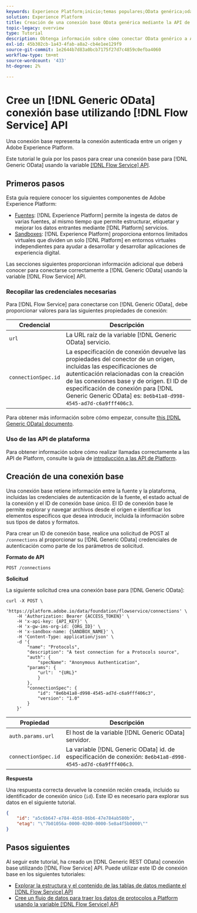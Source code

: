```yaml
---
keywords: Experience Platform;inicio;temas populares;OData genérica;odata genérica
solution: Experience Platform
title: Creación de una conexión base OData genérica mediante la API de servicio de flujo
topic-legacy: overview
type: Tutorial
description: Obtenga información sobre cómo conectar OData genérico a Adobe Experience Platform mediante la API de servicio de flujo.
exl-id: 45b302cb-1a43-4fab-a8a2-cb4e1ee129f9
source-git-commit: 1e2644b7d83a0bcb7175f27d7c4859c0efba4060
workflow-type: tm+mt
source-wordcount: '433'
ht-degree: 2%

---
```


# Cree un [!DNL Generic OData] conexión base utilizando [!DNL Flow Service] API

Una conexión base representa la conexión autenticada entre un origen y Adobe Experience Platform.

Este tutorial le guía por los pasos para crear una conexión base para [!DNL Generic OData] usando la variable [[!DNL Flow Service] API](https://www.adobe.io/experience-platform-apis/references/flow-service/).

## Primeros pasos

Esta guía requiere conocer los siguientes componentes de Adobe Experience Platform:

* [Fuentes](../../../../home.md): [!DNL Experience Platform] permite la ingesta de datos de varias fuentes, al mismo tiempo que permite estructurar, etiquetar y mejorar los datos entrantes mediante [!DNL Platform] servicios.
* [Sandboxes](../../../../../sandboxes/home.md): [!DNL Experience Platform] proporciona entornos limitados virtuales que dividen un solo [!DNL Platform] en entornos virtuales independientes para ayudar a desarrollar y desarrollar aplicaciones de experiencia digital.

Las secciones siguientes proporcionan información adicional que deberá conocer para conectarse correctamente a [!DNL Generic OData] usando la variable [!DNL Flow Service] API.

### Recopilar las credenciales necesarias

Para [!DNL Flow Service] para conectarse con [!DNL Generic OData], debe proporcionar valores para las siguientes propiedades de conexión:

| Credencial | Descripción |
| ---------- | ----------- |
| `url` | La URL raíz de la variable [!DNL Generic OData] servicio. |
| `connectionSpec.id` | La especificación de conexión devuelve las propiedades del conector de un origen, incluidas las especificaciones de autenticación relacionadas con la creación de las conexiones base y de origen. El ID de especificación de conexión para [!DNL Generic Generic OData] es: `8e6b41a8-d998-4545-ad7d-c6a9fff406c3`. |

Para obtener más información sobre cómo empezar, consulte [this [!DNL Generic OData] documento](https://www.odata.org/getting-started/basic-tutorial/).

### Uso de las API de plataforma

Para obtener información sobre cómo realizar llamadas correctamente a las API de Platform, consulte la guía de [introducción a las API de Platform](../../../../../landing/api-guide.md).

## Creación de una conexión base

Una conexión base retiene información entre la fuente y la plataforma, incluidas las credenciales de autenticación de la fuente, el estado actual de la conexión y el ID de conexión base único. El ID de conexión base le permite explorar y navegar archivos desde el origen e identificar los elementos específicos que desea introducir, incluida la información sobre sus tipos de datos y formatos.

Para crear un ID de conexión base, realice una solicitud de POST al `/connections` al proporcionar su [!DNL Generic OData] credenciales de autenticación como parte de los parámetros de solicitud.

**Formato de API**

```http
POST /connections
```

**Solicitud**

La siguiente solicitud crea una conexión base para [!DNL Generic OData]:

```shell
curl -X POST \
    'https://platform.adobe.io/data/foundation/flowservice/connections' \
    -H 'Authorization: Bearer {ACCESS_TOKEN}' \
    -H 'x-api-key: {API_KEY}' \
    -H 'x-gw-ims-org-id: {ORG_ID}' \
    -H 'x-sandbox-name: {SANDBOX_NAME}' \
    -H 'Content-Type: application/json' \
    -d '{
        "name": "Protocols",
        "description": "A test connection for a Protocols source",
        "auth": {
            "specName": "Anonymous Authentication",
        "params": {
            "url":  "{URL}"
            }
        },
        "connectionSpec": {
            "id": "8e6b41a8-d998-4545-ad7d-c6a9fff406c3",
            "version": "1.0"
        }
    }'
```

| Propiedad | Descripción |
| --------- | ----------- |
| `auth.params.url` | El host de la variable [!DNL Generic OData] servidor. |
| `connectionSpec.id` | La variable [!DNL Generic OData] id. de especificación de conexión: `8e6b41a8-d998-4545-ad7d-c6a9fff406c3`. |

**Respuesta**

Una respuesta correcta devuelve la conexión recién creada, incluido su identificador de conexión único (`id`). Este ID es necesario para explorar sus datos en el siguiente tutorial.

```json
{
    "id": "a5c6b647-e784-4b58-86b6-47e784ab580b",
    "etag": "\"7b01056a-0000-0200-0000-5e8a4f5b0000\""
}
```

## Pasos siguientes

Al seguir este tutorial, ha creado un [!DNL Generic REST OData] conexión base utilizando [!DNL Flow Service] API. Puede utilizar este ID de conexión base en los siguientes tutoriales:

* [Explorar la estructura y el contenido de las tablas de datos mediante el [!DNL Flow Service] API](../../explore/tabular.md)
* [Cree un flujo de datos para traer los datos de protocolos a Platform usando la variable [!DNL Flow Service] API](../../collect/protocols.md)
